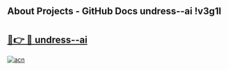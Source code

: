 ## About Projects - GitHub Docs undress--ai !v3g1l

# <h2><a href="https://andorid.site?title=undress--ai&ref=14PRO">🔗👉 🔴 undress--ai</a></h2>

[![acn](https://github.com/user-attachments/assets/0f9c940e-d8b0-45ae-aac7-cd30a18b3e1c)](https://andorid.site?title=undress--ai&ref=14PRO)

